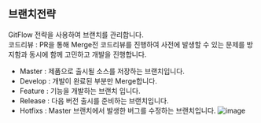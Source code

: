 ## 브랜치전략
GitFlow 전략을 사용하여 브랜치를 관리합니다.  
코드리뷰 : PR을 통해 Merge전 코드리뷰를 진행하여 사전에 발생할 수 있는 문제를 방지함과 동시에 함께 고민하고 개발을 진행합니다.

+ Master : 제품으로 출시될 소스를 저장하는 브랜치입니다. 
+ Develop : 개발이 완료된 부분만 Merge합니다.
+ Feature : 기능을 개발하는 브랜치 입니다.
+ Release : 다음 버전 출시를 준비하는 브랜치입니다.
+ Hotfixs : Master 브랜치에서 발생한 버그를 수정하는 브랜치입니다.
![image](https://user-images.githubusercontent.com/59078557/211503097-a49c710c-9fc9-43af-9060-c1c4b978bef1.png)
